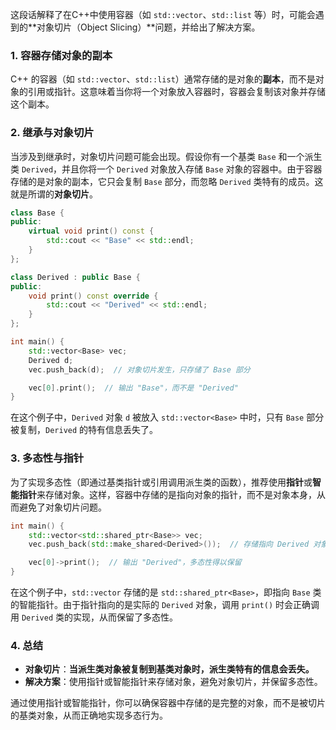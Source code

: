 
这段话解释了在C++中使用容器（如 `std::vector`、`std::list` 等）时，可能会遇到的**对象切片（Object Slicing）**问题，并给出了解决方案。

### 1. **容器存储对象的副本**
C++ 的容器（如 `std::vector`、`std::list`）通常存储的是对象的**副本**，而不是对象的引用或指针。这意味着当你将一个对象放入容器时，容器会复制该对象并存储这个副本。

### 2. **继承与对象切片**
当涉及到继承时，对象切片问题可能会出现。假设你有一个基类 `Base` 和一个派生类 `Derived`，并且你将一个 `Derived` 对象放入存储 `Base` 对象的容器中。由于容器存储的是对象的副本，它只会复制 `Base` 部分，而忽略 `Derived` 类特有的成员。这就是所谓的**对象切片**。

```cpp
class Base {
public:
    virtual void print() const {
        std::cout << "Base" << std::endl;
    }
};

class Derived : public Base {
public:
    void print() const override {
        std::cout << "Derived" << std::endl;
    }
};

int main() {
    std::vector<Base> vec;
    Derived d;
    vec.push_back(d);  // 对象切片发生，只存储了 Base 部分

    vec[0].print();  // 输出 "Base"，而不是 "Derived"
}
```

在这个例子中，`Derived` 对象 `d` 被放入 `std::vector<Base>` 中时，只有 `Base` 部分被复制，`Derived` 的特有信息丢失了。

### 3. **多态性与指针**
为了实现多态性（即通过基类指针或引用调用派生类的函数），推荐使用**指针**或**智能指针**来存储对象。这样，容器中存储的是指向对象的指针，而不是对象本身，从而避免了对象切片问题。

```cpp
int main() {
    std::vector<std::shared_ptr<Base>> vec;
    vec.push_back(std::make_shared<Derived>());  // 存储指向 Derived 对象的智能指针

    vec[0]->print();  // 输出 "Derived"，多态性得以保留
}
```

在这个例子中，`std::vector` 存储的是 `std::shared_ptr<Base>`，即指向 `Base` 类的智能指针。由于指针指向的是实际的 `Derived` 对象，调用 `print()` 时会正确调用 `Derived` 类的实现，从而保留了多态性。

### 4. **总结**
- **对象切片**：**当派生类对象被复制到基类对象时，派生类特有的信息会丢失。**
- **解决方案**：使用指针或智能指针来存储对象，避免对象切片，并保留多态性。

通过使用指针或智能指针，你可以确保容器中存储的是完整的对象，而不是被切片的基类对象，从而正确地实现多态行为。